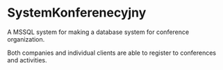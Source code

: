 SystemKonferenecyjny
====================

A MSSQL system for making a database system for conference organization.

Both companies and individual clients are able to register to conferences and activities.
